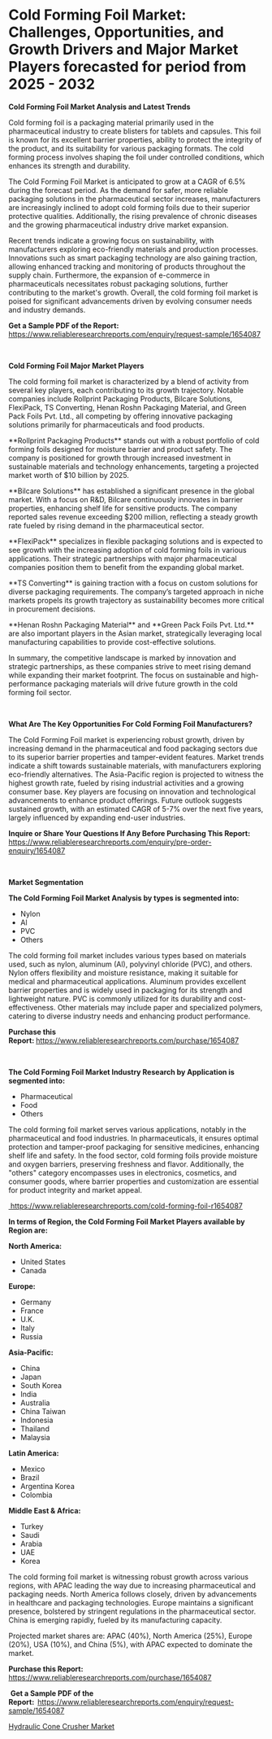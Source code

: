<p><h1>Cold Forming Foil Market: Challenges, Opportunities, and Growth Drivers and Major Market Players forecasted for period from 2025 - 2032</h1></p><p><strong>Cold Forming Foil Market Analysis and Latest Trends</strong></p>
<p><p>Cold forming foil is a packaging material primarily used in the pharmaceutical industry to create blisters for tablets and capsules. This foil is known for its excellent barrier properties, ability to protect the integrity of the product, and its suitability for various packaging formats. The cold forming process involves shaping the foil under controlled conditions, which enhances its strength and durability.</p><p>The Cold Forming Foil Market is anticipated to grow at a CAGR of 6.5% during the forecast period. As the demand for safer, more reliable packaging solutions in the pharmaceutical sector increases, manufacturers are increasingly inclined to adopt cold forming foils due to their superior protective qualities. Additionally, the rising prevalence of chronic diseases and the growing pharmaceutical industry drive market expansion.</p><p>Recent trends indicate a growing focus on sustainability, with manufacturers exploring eco-friendly materials and production processes. Innovations such as smart packaging technology are also gaining traction, allowing enhanced tracking and monitoring of products throughout the supply chain. Furthermore, the expansion of e-commerce in pharmaceuticals necessitates robust packaging solutions, further contributing to the market's growth. Overall, the cold forming foil market is poised for significant advancements driven by evolving consumer needs and industry demands.</p></p>
<p><strong>Get a Sample PDF of the Report:&nbsp;</strong> <a href="https://www.reliableresearchreports.com/enquiry/request-sample/1654087?utm_campaign=3207&utm_medium=2&utm_source=Github&utm_content=ia&utm_term=07032025&utm_id=cold-forming-foil">https://www.reliableresearchreports.com/enquiry/request-sample/1654087</a></p>
<p>&nbsp;</p>
<p><strong>Cold Forming Foil Major Market Players</strong></p>
<p><p>The cold forming foil market is characterized by a blend of activity from several key players, each contributing to its growth trajectory. Notable companies include Rollprint Packaging Products, Bilcare Solutions, FlexiPack, TS Converting, Henan Roshn Packaging Material, and Green Pack Foils Pvt. Ltd., all competing by offering innovative packaging solutions primarily for pharmaceuticals and food products.</p><p>**Rollprint Packaging Products** stands out with a robust portfolio of cold forming foils designed for moisture barrier and product safety. The company is positioned for growth through increased investment in sustainable materials and technology enhancements, targeting a projected market worth of $10 billion by 2025.</p><p>**Bilcare Solutions** has established a significant presence in the global market. With a focus on R&D, Bilcare continuously innovates in barrier properties, enhancing shelf life for sensitive products. The company reported sales revenue exceeding $200 million, reflecting a steady growth rate fueled by rising demand in the pharmaceutical sector.</p><p>**FlexiPack** specializes in flexible packaging solutions and is expected to see growth with the increasing adoption of cold forming foils in various applications. Their strategic partnerships with major pharmaceutical companies position them to benefit from the expanding global market.</p><p>**TS Converting** is gaining traction with a focus on custom solutions for diverse packaging requirements. The company’s targeted approach in niche markets propels its growth trajectory as sustainability becomes more critical in procurement decisions.</p><p>**Henan Roshn Packaging Material** and **Green Pack Foils Pvt. Ltd.** are also important players in the Asian market, strategically leveraging local manufacturing capabilities to provide cost-effective solutions.</p><p>In summary, the competitive landscape is marked by innovation and strategic partnerships, as these companies strive to meet rising demand while expanding their market footprint. The focus on sustainable and high-performance packaging materials will drive future growth in the cold forming foil sector.</p></p>
<p>&nbsp;</p>
<p><strong>What Are The Key Opportunities For Cold Forming Foil Manufacturers?</strong></p>
<p><p>The Cold Forming Foil market is experiencing robust growth, driven by increasing demand in the pharmaceutical and food packaging sectors due to its superior barrier properties and tamper-evident features. Market trends indicate a shift towards sustainable materials, with manufacturers exploring eco-friendly alternatives. The Asia-Pacific region is projected to witness the highest growth rate, fueled by rising industrial activities and a growing consumer base. Key players are focusing on innovation and technological advancements to enhance product offerings. Future outlook suggests sustained growth, with an estimated CAGR of 5-7% over the next five years, largely influenced by expanding end-user industries.</p></p>
<p><strong>Inquire or Share Your Questions If Any Before Purchasing This Report:</strong> <a href="https://www.reliableresearchreports.com/enquiry/pre-order-enquiry/1654087?utm_campaign=3207&utm_medium=2&utm_source=Github&utm_content=ia&utm_term=07032025&utm_id=cold-forming-foil">https://www.reliableresearchreports.com/enquiry/pre-order-enquiry/1654087</a></p>
<p>&nbsp;</p>
<p><strong>Market Segmentation</strong></p>
<p><strong>The Cold Forming Foil Market Analysis by types is segmented into:</strong></p>
<p><ul><li>Nylon</li><li>Al</li><li>PVC</li><li>Others</li></ul></p>
<p><p>The cold forming foil market includes various types based on materials used, such as nylon, aluminum (Al), polyvinyl chloride (PVC), and others. Nylon offers flexibility and moisture resistance, making it suitable for medical and pharmaceutical applications. Aluminum provides excellent barrier properties and is widely used in packaging for its strength and lightweight nature. PVC is commonly utilized for its durability and cost-effectiveness. Other materials may include paper and specialized polymers, catering to diverse industry needs and enhancing product performance.</p></p>
<p><strong>Purchase this Report:&nbsp;</strong><a href="https://www.reliableresearchreports.com/purchase/1654087?utm_campaign=3207&utm_medium=2&utm_source=Github&utm_content=ia&utm_term=07032025&utm_id=cold-forming-foil">https://www.reliableresearchreports.com/purchase/1654087</a></p>
<p>&nbsp;</p>
<p><strong>The Cold Forming Foil Market Industry Research by Application is segmented into:</strong></p>
<p><ul><li>Pharmaceutical</li><li>Food</li><li>Others</li></ul></p>
<p><p>The cold forming foil market serves various applications, notably in the pharmaceutical and food industries. In pharmaceuticals, it ensures optimal protection and tamper-proof packaging for sensitive medicines, enhancing shelf life and safety. In the food sector, cold forming foils provide moisture and oxygen barriers, preserving freshness and flavor. Additionally, the "others" category encompasses uses in electronics, cosmetics, and consumer goods, where barrier properties and customization are essential for product integrity and market appeal.</p></p>
<p><a href="https://www.reliableresearchreports.com/cold-forming-foil-r1654087?utm_campaign=3207&utm_medium=2&utm_source=Github&utm_content=ia&utm_term=07032025&utm_id=cold-forming-foil">&nbsp;https://www.reliableresearchreports.com/cold-forming-foil-r1654087</a></p>
<p><strong>In terms of Region, the Cold Forming Foil Market Players available by Region are:</strong></p>
<p>
    <p> <strong> North America: </strong>
        <ul>
            <li>United States</li>
            <li>Canada</li>
        </ul>
        </p> 
    <p> <strong> Europe: </strong>
        <ul>
            <li>Germany</li>
            <li>France</li>
            <li>U.K.</li>
            <li>Italy</li>
            <li>Russia</li>
        </ul>
        </p> 
    <p> <strong> Asia-Pacific: </strong>
        <ul>
            <li>China</li>
            <li>Japan</li>
            <li>South Korea</li>
            <li>India</li>
            <li>Australia</li>
            <li>China Taiwan</li>
            <li>Indonesia</li>
            <li>Thailand</li>
            <li>Malaysia</li>
        </ul>
        </p> 
    <p> <strong> Latin America: </strong>
        <ul>
            <li>Mexico</li>
            <li>Brazil</li>
            <li>Argentina Korea</li>
            <li>Colombia</li>
        </ul>
        </p> 
    <p> <strong> Middle East & Africa: </strong>
        <ul>
            <li>Turkey</li>
            <li>Saudi</li>
            <li>Arabia</li>
            <li>UAE</li>
            <li>Korea</li>
        </ul>
    </p>
    </p>
<p><p>The cold forming foil market is witnessing robust growth across various regions, with APAC leading the way due to increasing pharmaceutical and packaging needs. North America follows closely, driven by advancements in healthcare and packaging technologies. Europe maintains a significant presence, bolstered by stringent regulations in the pharmaceutical sector. China is emerging rapidly, fueled by its manufacturing capacity. </p><p>Projected market shares are: APAC (40%), North America (25%), Europe (20%), USA (10%), and China (5%), with APAC expected to dominate the market.</p></p>
<p><strong>Purchase this Report: </strong><a href="https://www.reliableresearchreports.com/purchase/1654087?utm_campaign=3207&utm_medium=2&utm_source=Github&utm_content=ia&utm_term=07032025&utm_id=cold-forming-foil">https://www.reliableresearchreports.com/purchase/1654087</a></p>
<p>&nbsp;<strong>Get a Sample PDF of the Report:&nbsp;&nbsp;</strong><a href="https://www.reliableresearchreports.com/enquiry/request-sample/1654087?utm_campaign=3207&utm_medium=2&utm_source=Github&utm_content=ia&utm_term=07032025&utm_id=cold-forming-foil">https://www.reliableresearchreports.com/enquiry/request-sample/1654087</a></p>
<p><strong></strong></p>
<p><p><a href="https://github.com/biyajausenik/Market-Research-Report-List-1/blob/main/hydraulic-cone-crusher-market.md?utm_campaign=3207&utm_medium=2&utm_source=Github&utm_content=ia&utm_term=07032025&utm_id=cold-forming-foil">Hydraulic Cone Crusher Market</a></p></p>